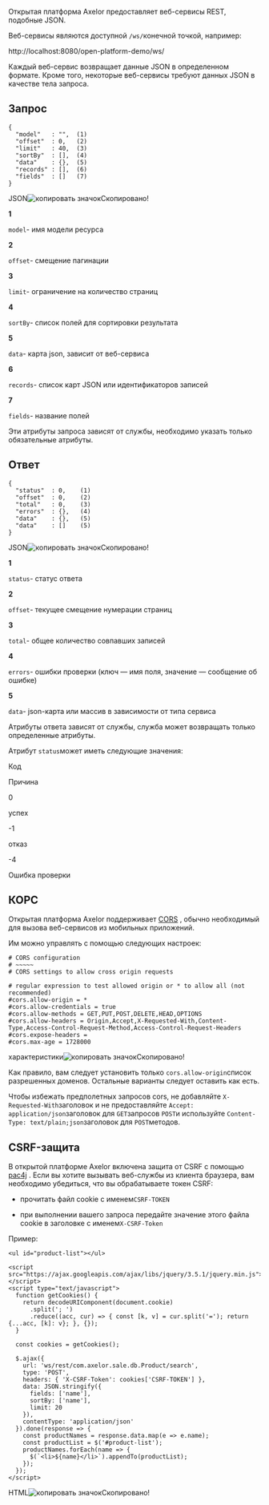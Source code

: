 Открытая платформа Axelor предоставляет веб-сервисы REST, подобные JSON.

Веб-сервисы являются доступной `/ws/`конечной точкой, например:

http://localhost:8080/open-platform-demo/ws/

Каждый веб-сервис возвращает данные JSON в определенном формате. Кроме того, некоторые веб-сервисы требуют данных JSON в качестве тела запроса.

[](#request)Запрос
------------------

    {
      "model"   : "",  (1)
      "offset"  : 0,   (2)
      "limit"   : 40,  (3)
      "sortBy"  : [],  (4)
      "data"    : {},  (5)
      "records" : [],  (6)
      "fields"  : []   (7)
    }

JSON![копировать значок](../../../../_/img/octicons-16.svg#view-clippy)Скопировано!

**1**

`model`\- имя модели ресурса

**2**

`offset`\- смещение пагинации

**3**

`limit`\- ограничение на количество страниц

**4**

`sortBy`\- список полей для сортировки результата

**5**

`data`\- карта json, зависит от веб-сервиса

**6**

`records`\- список карт JSON или идентификаторов записей

**7**

`fields`\- название полей

Эти атрибуты запроса зависят от службы, необходимо указать только обязательные атрибуты.

[](#response)Ответ
------------------

    {
      "status"  : 0,    (1)
      "offset"  : 0,    (2)
      "total"   : 0,    (3)
      "errors"  : {},   (4)
      "data"    : {},   (5)
      "data"    : []    (5)
    }

JSON![копировать значок](../../../../_/img/octicons-16.svg#view-clippy)Скопировано!

**1**

`status`\- статус ответа

**2**

`offset`\- текущее смещение нумерации страниц

**3**

`total`\- общее количество совпавших записей

**4**

`errors`\- ошибки проверки (ключ — имя поля, значение — сообщение об ошибке)

**5**

`data`\- json-карта или массив в зависимости от типа сервиса

Атрибуты ответа зависят от службы, служба может возвращать только определенные атрибуты.

Атрибут `status`может иметь следующие значения:



Код

Причина

0

успех

\-1

отказ

\-4

Ошибка проверки

[](#cors)КОРС
-------------

Открытая платформа Axelor поддерживает [CORS](https://developer.mozilla.org/en-US/docs/Web/HTTP/Access_control_CORS) , обычно необходимый для вызова веб-сервисов из мобильных приложений.

Им можно управлять с помощью следующих настроек:

    # CORS configuration
    # ~~~~~
    # CORS settings to allow cross origin requests
    
    # regular expression to test allowed origin or * to allow all (not recommended)
    #cors.allow-origin = *
    #cors.allow-credentials = true
    #cors.allow-methods = GET,PUT,POST,DELETE,HEAD,OPTIONS
    #cors.allow-headers = Origin,Accept,X-Requested-With,Content-Type,Access-Control-Request-Method,Access-Control-Request-Headers
    #cors.expose-headers =
    #cors.max-age = 1728000

характеристики![копировать значок](../../../../_/img/octicons-16.svg#view-clippy)Скопировано!

Как правило, вам следует установить только `cors.allow-origin`список разрешенных доменов. Остальные варианты следует оставить как есть.

Чтобы избежать предполетных запросов cors, не добавляйте `X-Requested-With`заголовок и не предоставляйте `Accept: application/json`заголовок для `GET`запросов `POST`и используйте `Content-Type: text/plain;json`заголовок для `POST`методов.

[](#csrf-protection)CSRF-защита
-------------------------------

В открытой платформе Axelor включена защита от CSRF с помощью [pac4j](https://www.pac4j.org) . Если вы хотите вызывать веб-службы из клиента браузера, вам необходимо убедиться, что вы обрабатываете токен CSRF:

*   прочитать файл cookie с именем`CSRF-TOKEN`

*   при выполнении вашего запроса передайте значение этого файла cookie в заголовке с именем`X-CSRF-Token`


Пример:

    <ul id="product-list"></ul>
    
    <script src="https://ajax.googleapis.com/ajax/libs/jquery/3.5.1/jquery.min.js"></script>
    <script type="text/javascript">
      function getCookies() {
        return decodeURIComponent(document.cookie)
          .split('; ')
          .reduce((acc, cur) => { const [k, v] = cur.split('='); return {...acc, [k]: v}; }, {});
      }
    
      const cookies = getCookies();
    
      $.ajax({
        url: 'ws/rest/com.axelor.sale.db.Product/search',
        type: 'POST',
        headers: { 'X-CSRF-Token': cookies['CSRF-TOKEN'] },
        data: JSON.stringify({
          fields: ['name'],
          sortBy: ['name'],
          limit: 20
        }),
        contentType: 'application/json'
      }).done(response => {
        const productNames = response.data.map(e => e.name);
        const productList = $('#product-list');
        productNames.forEach(name => {
          $(`<li>${name}</li>`).appendTo(productList);
        });
      });
    </script>

HTML![копировать значок](../../../../_/img/octicons-16.svg#view-clippy)Скопировано!